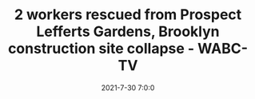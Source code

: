 ---
"title": "2 workers rescued from Prospect Lefferts Gardens, Brooklyn construction site collapse - WABC-TV"
"date": "2021-7-30 7:0:0"
"feed_name": "GOOGLENEWSCONSTRUCTION"
"feed_website": "https://news.google.com/search?q=construction%2Bincident&hl=en-US&gl=US&ceid=US:en"
"feed_rss": "https://news.google.com/rss/search?q=construction%2Bincident&hl=en-US&gl=US&ceid=US:en"
"link": "https://abc7ny.com/construction-site-collapse-workers-trapped-ceiling-residential-building/10919528/"
"file": "_posts/2021-1-1-a5f8f5da9144f9cd054290d95f4b21ee9c530807.md"
"accident": "1"
"drilling": "0"
"dead": "0"
"injured": "0"
---